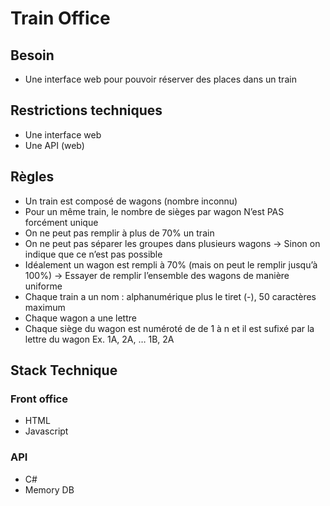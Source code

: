 # Train Office
## Besoin

- Une interface web pour pouvoir réserver des places dans un train

## Restrictions techniques
- Une interface web
- Une API (web)

## Règles
- Un train est composé de wagons (nombre inconnu)
- Pour un même train, le nombre de sièges par wagon N’est PAS forcément unique
- On ne peut pas remplir à plus de 70% un train
- On ne peut pas séparer les groupes dans plusieurs wagons
→ Sinon on indique que ce n’est pas possible
- Idéalement un wagon est rempli à 70% (mais on peut le remplir jusqu’à 100%) 
→ Essayer de remplir l’ensemble des wagons de manière uniforme
- Chaque train a un nom : alphanumérique plus le tiret (-), 50 caractères maximum
- Chaque wagon a une lettre
- Chaque siège du wagon est numéroté de de 1 à n et il est sufixé par la lettre du wagon
Ex. 1A, 2A, … 1B, 2A

## Stack Technique
### Front office
- HTML
- Javascript
### API
- C#
- Memory DB

